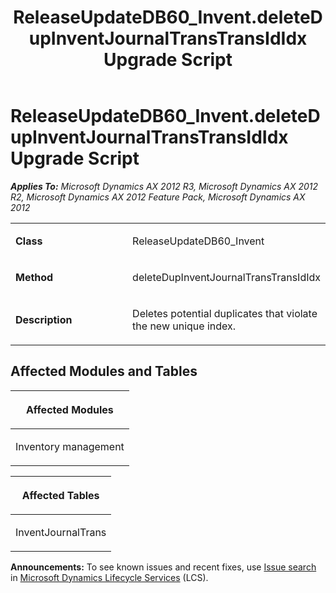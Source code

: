 ﻿---
title: ReleaseUpdateDB60_Invent.deleteDupInventJournalTransTransIdIdx Upgrade Script
TOCTitle: ReleaseUpdateDB60_Invent.deleteDupInventJournalTransTransIdIdx Upgrade Script
ms:assetid: 311a3107-793b-2643-a48f-2951a917cc93
ms:mtpsurl: https://msdn.microsoft.com/en-us/library/JJ736084(v=AX.60)
ms:contentKeyID: 49707499
ms.date: 05/18/2015
mtps_version: v=AX.60
---

# ReleaseUpdateDB60\_Invent.deleteDupInventJournalTransTransIdIdx Upgrade Script 


_**Applies To:** Microsoft Dynamics AX 2012 R3, Microsoft Dynamics AX 2012 R2, Microsoft Dynamics AX 2012 Feature Pack, Microsoft Dynamics AX 2012_

<table>
<colgroup>
<col style="width: 50%" />
<col style="width: 50%" />
</colgroup>
<tbody>
<tr class="odd">
<td><p><strong>Class</strong></p></td>
<td><p>ReleaseUpdateDB60_Invent</p></td>
</tr>
<tr class="even">
<td><p><strong>Method</strong></p></td>
<td><p>deleteDupInventJournalTransTransIdIdx</p></td>
</tr>
<tr class="odd">
<td><p><strong>Description</strong></p></td>
<td><p>Deletes potential duplicates that violate the new unique index.</p></td>
</tr>
</tbody>
</table>


## Affected Modules and Tables

<table>
<colgroup>
<col style="width: 100%" />
</colgroup>
<thead>
<tr class="header">
<th><p>Affected Modules</p></th>
</tr>
</thead>
<tbody>
<tr class="odd">
<td><p>Inventory management</p></td>
</tr>
</tbody>
</table>


<table>
<colgroup>
<col style="width: 100%" />
</colgroup>
<thead>
<tr class="header">
<th><p>Affected Tables</p></th>
</tr>
</thead>
<tbody>
<tr class="odd">
<td><p>InventJournalTrans</p></td>
</tr>
</tbody>
</table>

  
**Announcements:** To see known issues and recent fixes, use [Issue search](http://go.microsoft.com/fwlink/?linkid=389258) in [Microsoft Dynamics Lifecycle Services](http://go.microsoft.com/fwlink/?linkid=306505) (LCS).

